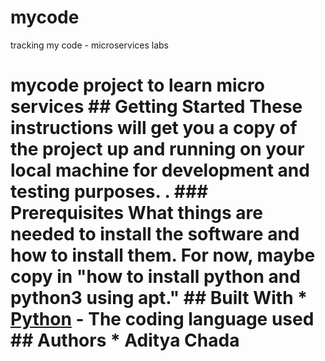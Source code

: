 # mycode
tracking my code - microservices labs
# mycode   project to learn micro services ## Getting Started  These instructions will get you a copy of the project up and running on your local machine for development and testing purposes. .  ### Prerequisites  What things are needed to install the software and how to install them. For now, maybe copy in "how to install python and python3 using apt."  ## Built With  * [Python](https://www.python.org/) - The coding language used  ## Authors  * **Aditya Chada**
